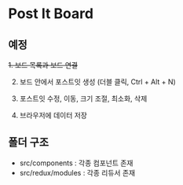 # Post It Board

## 예정

~~1. 보드 목록과 보드 연결~~

2. 보드 안에서 포스트잇 생성 (더블 클릭, Ctrl + Alt + N)

3. 포스트잇 수정, 이동, 크기 조절, 최소화, 삭제

4. 브라우저에 데이터 저장

## 폴더 구조

- src/components : 각종 컴포넌트 존재
- src/redux/modules : 각종 리듀서 존재
